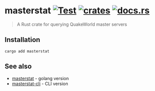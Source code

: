 # masterstat [![Test](https://github.com/quakeworld/masterstat/actions/workflows/test.yml/badge.svg?branch=main)](https://github.com/quakeworld/masterstat/actions/workflows/test.yml) [![crates](https://img.shields.io/crates/v/masterstat)](https://crates.io/crates/masterstat) [![docs.rs](https://img.shields.io/docsrs/masterstat)](https://docs.rs/masterstat/)

> A Rust crate for querying QuakeWorld master servers

## Installation

```shell
cargo add masterstat
```

## See also

- [masterstat](https://github.com/vikpe/masterstat) - golang version
- [masterstat-cli](https://github.com/vikpe/masterstat-cli) - CLI version
